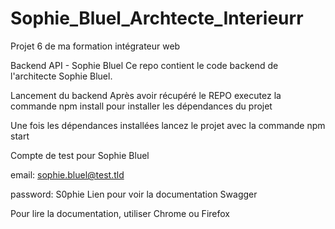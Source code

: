 # Sophie_Bluel_Archtecte_Interieurr
Projet 6 de ma formation intégrateur web

Backend API - Sophie Bluel
Ce repo contient le code backend de l'architecte Sophie Bluel.

Lancement du backend
Après avoir récupéré le REPO executez la commande npm install pour installer les dépendances du projet

Une fois les dépendances installées lancez le projet avec la commande npm start

Compte de test pour Sophie Bluel

email: sophie.bluel@test.tld

password: S0phie 
Lien pour voir la documentation Swagger

Pour lire la documentation, utiliser Chrome ou Firefox
